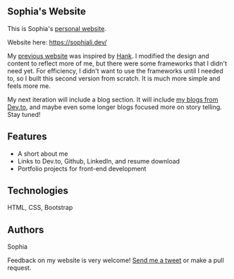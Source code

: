 ## Sophia's Website
This is Sophia's [personal website](https://sophiali.dev/). 

Website here: https://sophiali.dev/

My [previous website](https://github.com/sophi-li/website-v01) was inspired by [Hank](http://jmcglone.com/guides/github-pages/). I modified the design and content to reflect more of me, but there were some frameworks that I didn't need yet. For efficiency, I didn't want to use the frameworks until I needed to, so I built this second version from scratch. It is much more simple and feels more me. 

My next iteration will include a blog section. It will include [my blogs from Dev.to](https://dev.to/sophia_wyl), and maybe even some longer blogs focused more on story telling. Stay tuned!

## Features
- A short about me
- Links to Dev.to, Github, LinkedIn, and resume download
- Portfolio projects for front-end development

## Technologies
HTML, CSS, Bootstrap

## Authors
Sophia

Feedback on my website is very welcome! [Send me a tweet](https://twitter.com/sophia_wyl) or make a pull request.
